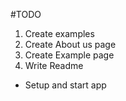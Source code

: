 #TODO
1. Create examples 
2. Create About us page
3. Create Example page
2. Write Readme
  - Setup and start app
